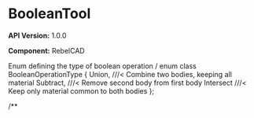 # BooleanTool

**API Version:** 1.0.0

**Component:** RebelCAD

Enum defining the type of boolean operation
/
enum class BooleanOperationType {
    Union,      ///< Combine two bodies, keeping all material
    Subtract,   ///< Remove second body from first body
    Intersect   ///< Keep only material common to both bodies
};

/**

